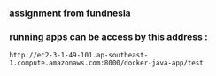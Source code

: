 ### assignment from fundnesia 

### running apps can be access by this address : 
    http://ec2-3-1-49-101.ap-southeast-1.compute.amazonaws.com:8000/docker-java-app/test
